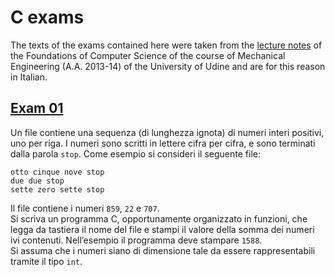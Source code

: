 # C exams
The texts of the exams contained here were taken from the [lecture notes](http://www.diegm.uniud.it/schaerf/Fondamenti/dispensa.pdf) of the Foundations of Computer Science of the course of Mechanical Engineering (A.A. 2013-14) of the University of Udine and are for this reason in Italian.<br/>

## [Exam 01](https://github.com/RiccardoCuccu/c/blob/master/exams/ex01.c)
Un file contiene una sequenza (di lunghezza ignota) di numeri interi positivi, uno per riga. I numeri sono scritti in lettere cifra per cifra, e sono terminati dalla parola `stop`. Come esempio si consideri il seguente file:
```
otto cinque nove stop
due due stop
sette zero sette stop
```
Il file contiene i numeri `859`, `22` e `707`.<br/>
Si scriva un programma C, opportunamente organizzato in funzioni, che legga da tastiera il nome del file e stampi il valore della somma dei numeri ivi contenuti. Nell’esempio il programma deve stampare `1588`.<br/>
Si assuma che i numeri siano di dimensione tale da essere rappresentabili tramite il tipo `int`.
